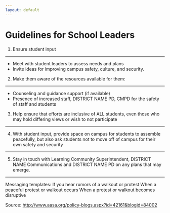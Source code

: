 ```yaml
---
layout: default
---
```


Guidelines for School Leaders
=============================

1. Ensure student input
-----------------------

  * Meet with student leaders to assess needs and plans
  * Invite ideas for improving campus safety, culture, and security.
  
2. Make them aware of the resources available for them:
-------------------------------------------------------

  * Counseling and guidance support (if available)
  * Presence of increased staff, DISTRICT NAME PD, CMPD for the safety of staff and students
  
3. Help ensure that efforts are inclusive of ALL students, even those who may hold differing views or wish to not participate 
-----------------------------------------------------------------------------------------------------------------------------

4. With student input, provide space on campus for students to assemble peacefully, but also ask students not to move off of campus for their own safety and security
-----------------------------------------------------------------------------------------------------------------------------

5. Stay in touch with Learning Community Superintendent, DISTRICT NAME Communications and DISTRICT NAME PD on any plans that may emerge.
-----------------------------------------------------------------------------------------------------------------------------

Messaging templates:
If you hear rumors of a walkout or protest
When a peaceful protest or walkout occurs
When a protest or walkout becomes disruptive

Source: http://www.aasa.org/policy-blogs.aspx?id=42161&blogid=84002 
